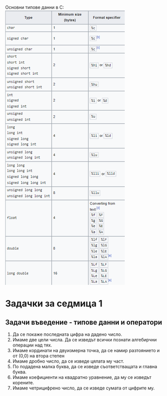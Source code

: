 Основни типове данни в C:
![data types](images/dataTypes.png)

# Задачки за седмица 1

## Задачи въведение - типове данни и оператори

1. Да се покаже последната цифра на дадено число.
2. Имаме две цели числа. Да се изведът всички познати алгебирчни операции над тях.
3. Имаме кординати на двуизмерна точка, да се намир разтоянието и от (0,0) на втора степен
4. Имаме дробно число, да се изведе цялата му част.
5. По подадена малка буква, да се изведе съответстващата и главна буква.
6. Имаме коефициенти на квадратно уравнение, да му се изведът корените.
7. Имаме четрицифрено число, да се изведе сумата от цифрите му.
